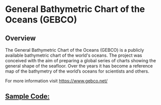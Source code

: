 
# General Bathymetric Chart of the Oceans (GEBCO)

## Overview

The General Bathymetric Chart of the Oceans (GEBCO) is a publicly available bathymetric chart of the world's oceans. 
The project was conceived with the aim of preparing a global series of charts showing the general shape of the seafloor. 
Over the years it has become a reference map of the bathymetry of the world’s oceans for scientists and others.

For more information visit https://www.gebco.net/

## [Sample Code:](https://github.com/C4IROcean/OceanDataConnector/blob/master/data/GEBCO%20Bathymetry/GEBCO%20Bathymetry.ipynb)
